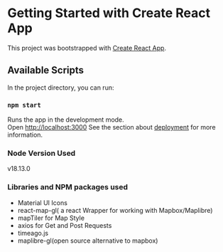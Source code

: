 
# Getting Started with Create React App

This project was bootstrapped with [Create React App](https://github.com/facebook/create-react-app).

## Available Scripts

In the project directory, you can run:

### `npm start`

Runs the app in the development mode.\
Open [http://localhost:3000](http://localhost:3000)
See the section about [deployment](https://facebook.github.io/create-react-app/docs/deployment) for more information.
### Node Version Used
v18.13.0

### Libraries and NPM packages used
* Material UI Icons
* react-map-gl( a react Wrapper for working with Mapbox/Maplibre)
* mapTiler for Map Style
* axios for Get and Post Requests
* timeago.js
* maplibre-gl(open source alternative to mapbox)



